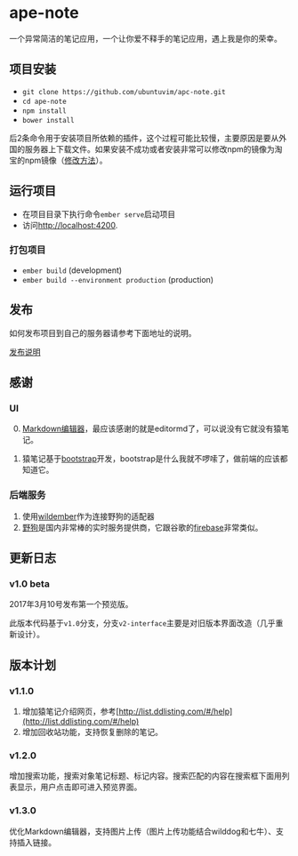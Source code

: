 
# ape-note
一个异常简洁的笔记应用，一个让你爱不释手的笔记应用，遇上我是你的荣幸。


## 项目安装

* `git clone https://github.com/ubuntuvim/apc-note.git`
* `cd ape-note`
* `npm install`
* `bower install`

后2条命令用于安装项目所依赖的插件，这个过程可能比较慢，主要原因是要从外国的服务器上下载文件。如果安装不成功或者安装非常可以修改npm的镜像为淘宝的npm镜像（[修改方法](https://cnodejs.org/topic/4f9904f9407edba21468f31e)）。

## 运行项目

* 在项目目录下执行命令`ember serve`启动项目
* 访问[http://localhost:4200](http://localhost:4200).

### 打包项目

* `ember build` (development)
* `ember build --environment production` (production)

## 发布

如何发布项目到自己的服务器请参考下面地址的说明。

[发布说明](https://github.com/ubuntuvim/study-note/blob/master/%E5%85%B6%E4%BB%96%E7%AC%94%E8%AE%B0/%E9%83%A8%E7%BD%B2Ember%E9%A1%B9%E7%9B%AE%E5%88%B0Tomcat.md)

## 感谢

### UI

0. [Markdown编辑器](https://github.com/ubuntuvim/editor.md)，最应该感谢的就是editormd了，可以说没有它就没有猿笔记。

1. 猿笔记基于[bootstrap](http://www.bootcss.com/)开发，bootstrap是什么我就不啰嗦了，做前端的应该都知道它。

### 后端服务

1. 使用[wildember](https://github.com/ubuntuvim/wildember)作为连接野狗的适配器
2. [野狗](https://www.wilddog.com/)是国内非常棒的实时服务提供商，它跟谷歌的[firebase](https://www.firebase.com)非常类似。

## 更新日志

### v1.0 beta

2017年3月10号发布第一个预览版。

此版本代码基于`v1.0`分支，分支`v2-interface`主要是对旧版本界面改造（几乎重新设计）。

## 版本计划

### v1.1.0

1. 增加猿笔记介绍网页，参考[http://list.ddlisting.com/#/help](http://list.ddlisting.com/#/help)
2. 增加回收站功能，支持恢复删除的笔记。

### v1.2.0

增加搜索功能，搜索对象笔记标题、标记内容。搜索匹配的内容在搜索框下面用列表显示，用户点击即可进入预览界面。

### v1.3.0

优化Markdown编辑器，支持图片上传（图片上传功能结合wilddog和七牛）、支持插入链接。
